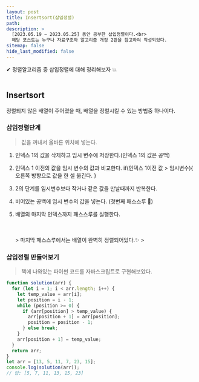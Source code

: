 ```yaml
---
layout: post
title: Insertsort(삽입정렬)
path:
description: >
  [2023.05.19 ~ 2023.05.25] 동안 공부한 삽입정렬이다.<br>
  해당 포스트는 누구나 자료구조와 알고리즘 개정 2판을 참고하여 작성되었다.
sitemap: false
hide_last_modified: false
---
```


✔ 정렬알고리즘 중 삽입정렬에 대해 정리해보자 💥
<br>
<br>

## Insertsort

정렬되지 않은 배열이 주어졌을 때, 배열을 정렬시킬 수 있는 방법중 하나이다.

### 삽입정렬단계

> 값을 꺼내서 올바른 위치에 넣는다.

1. 인덱스 1의 값을 삭제하고 임시 변수에 저장한다.(인덱스 1의 값은 공백)
2. 인덱스 1 이전의 값을 임시 변수의 값과 비교한다.
   if(인덱스 1이전 값 > 임시변수){
   오른쪽 방향으로 값을 한 셀 옮긴다.
   }
3. 2의 단계를 임시변수보다 작거나 같은 값을 만날때까지 반복한다.
4. 비어있는 공백에 임시 변수의 값을 넣는다. (첫번째 패스스루 🏈)
5. 배열의 마지막 인덱스까지 패스스루를 실행한다.

   <br/>
   <br/>
   > 마지막 패스스루에서는 배열이 완벽히 정렬되어있다.✨
   > <br/>

### 삽입정렬 만들어보기

> 책에 나와있는 파이썬 코드를 자바스크립트로 구현해보았다.

```js
function solution(arr) {
  for (let i = 1; i < arr.length; i++) {
    let temp_value = arr[i];
    let position = i - 1;
    while (position >= 0) {
      if (arr[position] > temp_value) {
        arr[position + 1] = arr[position];
        position = position - 1;
      } else break;
    }
    arr[position + 1] = temp_value;
  }
  return arr;
}
let arr = [13, 5, 11, 7, 23, 15];
console.log(solution(arr));
// 답: [5, 7, 11, 13, 15, 23]
```
